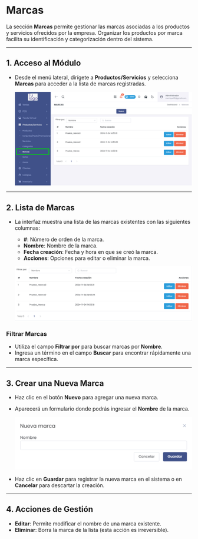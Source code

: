 # Marcas

La sección **Marcas** permite gestionar las marcas asociadas a los productos y servicios ofrecidos por la empresa. Organizar los productos por marca facilita su identificación y categorización dentro del sistema.

---

## **1. Acceso al Módulo**
- Desde el menú lateral, dirígete a **Productos/Servicios** y selecciona **Marcas** para acceder a la lista de marcas registradas.

   ![Acceso a Marcas](img/marcas_menu.jpg)

---

## **2. Lista de Marcas**
- La interfaz muestra una lista de las marcas existentes con las siguientes columnas:
  - **#**: Número de orden de la marca.
  - **Nombre**: Nombre de la marca.
  - **Fecha creación**: Fecha y hora en que se creó la marca.
  - **Acciones**: Opciones para editar o eliminar la marca.

   ![Lista de Marcas](img/marcas_lista.jpg)

### Filtrar Marcas
- Utiliza el campo **Filtrar por** para buscar marcas por **Nombre**.
- Ingresa un término en el campo **Buscar** para encontrar rápidamente una marca específica.


---

## **3. Crear una Nueva Marca**
- Haz clic en el botón **Nuevo** para agregar una nueva marca.
- Aparecerá un formulario donde podrás ingresar el **Nombre** de la marca.

   ![Nueva Marca](img/nueva_marca.jpg)

- Haz clic en **Guardar** para registrar la nueva marca en el sistema o en **Cancelar** para descartar la creación.

---

## **4. Acciones de Gestión**
- **Editar**: Permite modificar el nombre de una marca existente.
- **Eliminar**: Borra la marca de la lista (esta acción es irreversible).


